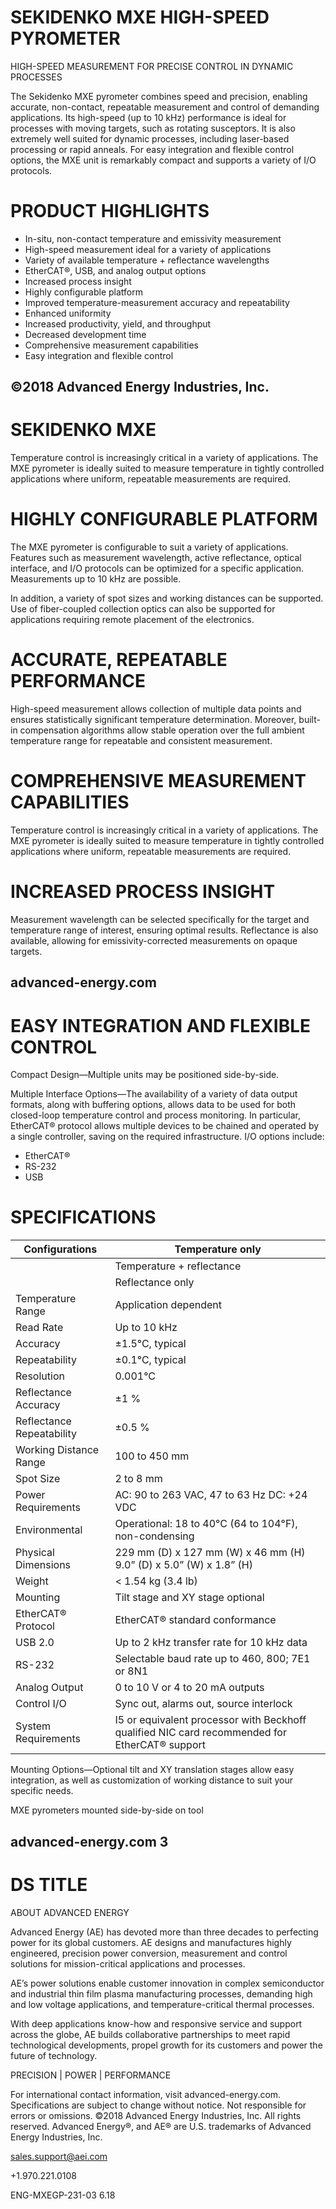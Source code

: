 # SEKIDENKO MXE HIGH-SPEED PYROMETER

HIGH-SPEED MEASUREMENT FOR PRECISE CONTROL IN DYNAMIC PROCESSES

The Sekidenko MXE pyrometer combines speed and precision, enabling accurate, non-contact, repeatable measurement and control of demanding applications. Its high-speed (up to 10 kHz) performance is ideal for processes with moving targets, such as rotating susceptors. It is also extremely well suited for dynamic processes, including laser-based processing or rapid anneals. For easy integration and flexible control options, the MXE unit is remarkably compact and supports a variety of I/O protocols.

# PRODUCT HIGHLIGHTS

- In-situ, non-contact temperature and emissivity measurement
- High-speed measurement ideal for a variety of applications
- Variety of available temperature + reflectance wavelengths
- EtherCAT®, USB, and analog output options
- Increased process insight
- Highly configurable platform
- Improved temperature-measurement accuracy and repeatability
- Enhanced uniformity
- Increased productivity, yield, and throughput
- Decreased development time
- Comprehensive measurement capabilities
- Easy integration and flexible control

©2018 Advanced Energy Industries, Inc.
---
# SEKIDENKO MXE

Temperature control is increasingly critical in a variety of applications. The MXE pyrometer is ideally suited to measure temperature in tightly controlled applications where uniform, repeatable measurements are required.

# HIGHLY CONFIGURABLE PLATFORM

The MXE pyrometer is configurable to suit a variety of applications. Features such as measurement wavelength, active reflectance, optical interface, and I/O protocols can be optimized for a specific application. Measurements up to 10 kHz are possible.

In addition, a variety of spot sizes and working distances can be supported. Use of fiber-coupled collection optics can also be supported for applications requiring remote placement of the electronics.

# ACCURATE, REPEATABLE PERFORMANCE

High-speed measurement allows collection of multiple data points and ensures statistically significant temperature determination. Moreover, built-in compensation algorithms allow stable operation over the full ambient temperature range for repeatable and consistent measurement.

# COMPREHENSIVE MEASUREMENT CAPABILITIES

Temperature control is increasingly critical in a variety of applications. The MXE pyrometer is ideally suited to measure temperature in tightly controlled applications where uniform, repeatable measurements are required.

# INCREASED PROCESS INSIGHT

Measurement wavelength can be selected specifically for the target and temperature range of interest, ensuring optimal results. Reflectance is also available, allowing for emissivity-corrected measurements on opaque targets.

advanced-energy.com
---
# EASY INTEGRATION AND FLEXIBLE CONTROL

Compact Design—Multiple units may be positioned side-by-side.

Multiple Interface Options—The availability of a variety of data output formats, along with buffering options, allows data to be used for both closed-loop temperature control and process monitoring. In particular, EtherCAT® protocol allows multiple devices to be chained and operated by a single controller, saving on the required infrastructure. I/O options include:

- EtherCAT®
- RS-232
- USB

# SPECIFICATIONS

|Configurations|Temperature only|
|---|---|
| |Temperature + reflectance|
| |Reflectance only|
|Temperature Range|Application dependent|
|Read Rate|Up to 10 kHz|
|Accuracy|±1.5°C, typical|
|Repeatability|±0.1°C, typical|
|Resolution|0.001°C|
|Reflectance Accuracy|±1 %|
|Reflectance Repeatability|±0.5 %|
|Working Distance Range|100 to 450 mm|
|Spot Size|2 to 8 mm|
|Power Requirements|AC: 90 to 263 VAC, 47 to 63 Hz DC: +24 VDC|
|Environmental|Operational: 18 to 40°C (64 to 104°F), non-condensing|
|Physical Dimensions|229 mm (D) x 127 mm (W) x 46 mm (H) 9.0” (D) x 5.0” (W) x 1.8” (H)|
|Weight|&lt; 1.54 kg (3.4 lb)|
|Mounting|Tilt stage and XY stage optional|
|EtherCAT® Protocol|EtherCAT® standard conformance|
|USB 2.0|Up to 2 kHz transfer rate for 10 kHz data|
|RS-232|Selectable baud rate up to 460, 800; 7E1 or 8N1|
|Analog Output|0 to 10 V or 4 to 20 mA outputs|
|Control I/O|Sync out, alarms out, source interlock|
|System Requirements|I5 or equivalent processor with Beckhoff qualified NIC card recommended for EtherCAT® support|

Mounting Options—Optional tilt and XY translation stages allow easy integration, as well as customization of working distance to suit your specific needs.

MXE pyrometers mounted side-by-side on tool

advanced-energy.com   3
---
# DS TITLE

ABOUT ADVANCED ENERGY

Advanced Energy (AE) has devoted more than three decades to perfecting power for its global customers. AE designs and manufactures highly engineered, precision power conversion, measurement and control solutions for mission-critical applications and processes.

AE’s power solutions enable customer innovation in complex semiconductor and industrial thin film plasma manufacturing processes, demanding high and low voltage applications, and temperature-critical thermal processes.

With deep applications know-how and responsive service and support across the globe, AE builds collaborative partnerships to meet rapid technological developments, propel growth for its customers and power the future of technology.

PRECISION | POWER | PERFORMANCE

For international contact information, visit advanced-energy.com. Specifications are subject to change without notice. Not responsible for errors or omissions. ©2018 Advanced Energy Industries, Inc. All rights reserved. Advanced Energy®, and AE® are U.S. trademarks of Advanced Energy Industries, Inc.

sales.support@aei.com

+1.970.221.0108

ENG-MXEGP-231-03 6.18